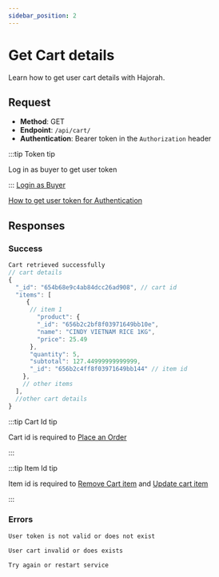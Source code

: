```yaml
---
sidebar_position: 2
---
```


# Get Cart details

Learn how to get user cart details with Hajorah.

## Request

- **Method**: GET
- **Endpoint**: `/api/cart/`
- **Authentication**: Bearer token in the `Authorization` header

:::tip Token tip

Log in as buyer to get user token

:::
[Login as Buyer](../Buyer%20APIs/login-buyer.md)

[How to get user token for Authentication](../intro.md#get-user-token-for-bearer-authentication)

## Responses
### Success

```jsx title="code 201:  success"
Cart retrieved successfully
// cart details
{
  "_id": "654b68e9c4ab84dcc26ad908", // cart id
  "items": [
     {
      // item 1
        "product": {
        "_id": "656b2c2bf8f03971649bb10e",
        "name": "CINDY VIETNAM RICE 1KG",
        "price": 25.49
      },
      "quantity": 5,
      "subtotal": 127.44999999999999,
      "_id": "656b2c4ff8f03971649bb144" // item id
    },
    // other items
  ],
  //other cart details
}
```

:::tip Cart Id tip

Cart id is required to [Place an Order](../User%20Order%20APIs/place-order.md)

:::

:::tip Item Id tip

Item id is required to [Remove Cart item](./remove-cart-item.md) and  [Update cart item](./update-cart-item.md)

:::


### Errors

```jsx title="code 401:  Authentication error"
User token is not valid or does not exist
```

```jsx title="code 404:  Not found"
User cart invalid or does exists
```

```jsx title="code 500:  Internal Server Error" 
Try again or restart service
```